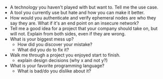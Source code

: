 * A technology you haven't played with but want to. Tell me the use case.
* A tool you currently use but hate and how you can make it better.
* How would you authenticate and verify ephemeral nodes are who they say they are. What if it's an end point on an insecure network?
* Tell me a good idea for a project that your company should take on, but will not. Explain from both sides, even if they are wrong.
* What is your biggest mess up?
  * How did you discover your mistake?
  * What did you do to fix it?
* Walk me through a project you enjoyed start to finish.
  * explain design decisions (why x and not y?)
* What is your favorite programming language?
  * What is bad/do you dislike about it?
